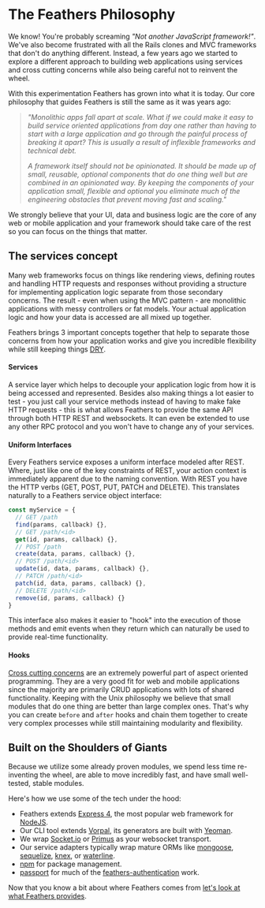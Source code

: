 # The Feathers Philosophy

We know! You're probably screaming _"Not another JavaScript framework!"_. We've also become frustrated with all the Rails clones and MVC frameworks that don't do anything different. Instead, a few years ago we started to explore a different approach to building web applications using services and cross cutting concerns while also being careful not to reinvent the wheel.

With this experimentation Feathers has grown into what it is today. Our core philosophy that guides Feathers is still the same as it was years ago:

> _"Monolithic apps fall apart at scale. What if we could make it easy to build service oriented applications from day one rather than having to start with a large application and go through the painful process of breaking it apart? This is usually a result of inflexible frameworks and technical debt._
>
> _A framework itself should not be opinionated. It should be made up of small, reusable, optional components that do one thing well but are combined in an opinionated way. By keeping the components of your application small, flexible and optional you eliminate much of the engineering obstacles that prevent moving fast and scaling."_

We strongly believe that your UI, data and business logic are the core of any web or mobile application and your framework should take care of the rest so you can focus on the things that matter.

## The services concept

Many web frameworks focus on things like rendering views, defining routes and handling HTTP requests and responses without providing a structure for implementing application logic separate from those secondary concerns. The result - even when using the MVC pattern - are monolithic applications with messy controllers or fat models. Your actual application logic and how your data is accessed are all mixed up together.

Feathers brings 3 important concepts together that help to separate those concerns from how your application works and give you incredible flexibility while still keeping things [DRY](https://en.wikipedia.org/wiki/Don%27t_repeat_yourself).

#### Services

A service layer which helps to decouple your application logic from how it is being accessed and represented. Besides also making things a lot easier to test - you just call your service methods instead of having to make fake HTTP requests - this is what allows Feathers to provide the same API through both HTTP REST and websockets. It can even be extended to use any other RPC protocol and you won't have to change any of your services.

#### Uniform Interfaces

Every Feathers service exposes a uniform interface modeled after REST. Where, just like one of the key constraints of REST, your action context is immediately apparent due to the naming convention. With REST you have the HTTP verbs (GET, POST, PUT, PATCH and DELETE). This translates naturally to a Feathers service object interface:

```js
const myService = {
  // GET /path
  find(params, callback) {},
  // GET /path/<id>
  get(id, params, callback) {},
  // POST /path
  create(data, params, callback) {},
  // POST /path/<id>
  update(id, data, params, callback) {},
  // PATCH /path/<id>
  patch(id, data, params, callback) {},
  // DELETE /path/<id>
  remove(id, params, callback) {}
}
```

This interface also makes it easier to "hook" into the execution of those methods and emit events when they return which can naturally be used to provide real-time functionality.

#### Hooks

[Cross cutting concerns](https://en.wikipedia.org/wiki/Cross-cutting_concern) are an extremely powerful part of aspect oriented programming. They are a very good fit for web and mobile applications since the majority are primarily CRUD applications with lots of shared functionality. Keeping with the Unix philosophy we believe that small modules that do one thing are better than large complex ones. That's why you can create `before` and `after` hooks and chain them together to create very complex processes while still maintaining modularity and flexibility.

## Built on the Shoulders of Giants
Because we utilize some already proven modules, we spend less time re-inventing the wheel, are able to move incredibly fast, and have small well-tested, stable modules.

Here's how we use some of the tech under the hood:

- Feathers extends [Express 4](http://expressjs.com), the most popular web framework for [NodeJS](http://nodejs.org/).
- Our CLI tool extends [Vorpal](http://vorpal.js.org), its generators are built with [Yeoman](http://yeoman.io/).
- We wrap [Socket.io](http://socket.io/) or [Primus](https://github.com/primus/primus) as your websocket transport.
- Our service adapters typically wrap mature ORMs like [mongoose](http://mongoosejs.com/), [sequelize](http://docs.sequelizejs.com/), [knex](http://knexjs.org/), or [waterline](https://github.com/balderdashy/waterline).
- [npm](http://npmjs.org) for package management.
- [passport](http://passportjs.org/) for much of the [feathers-authentication](https://github.com/feathersjs/feathers-authentication) work.

Now that you know a bit about where Feathers comes from [let's look at what Feathers provides](features.md).
